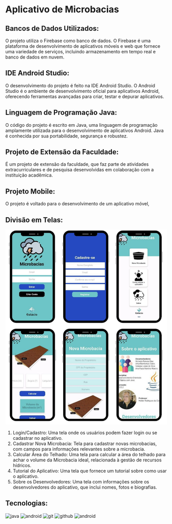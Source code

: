 # Aplicativo de Microbacias 

## Bancos de Dados Utilizados:
 O projeto utiliza o Firebase como banco de dados. O Firebase é uma plataforma de desenvolvimento de aplicativos móveis e web que fornece uma variedade de serviços, incluindo armazenamento em tempo real e banco de dados em nuvem.

## IDE Android Studio: 
O desenvolvimento do projeto é feito na IDE Android Studio. O Android Studio é o ambiente de desenvolvimento oficial para aplicativos Android, oferecendo ferramentas avançadas para criar, testar e depurar aplicativos.

## Linguagem de Programação Java: 
O código do projeto é escrito em Java, uma linguagem de programação amplamente utilizada para o desenvolvimento de aplicativos Android. Java é conhecida por sua portabilidade, segurança e robustez.

## Projeto de Extensão da Faculdade: 
É um projeto de extensão da faculdade, que faz parte de atividades extracurriculares e de pesquisa desenvolvidas em colaboração com a instituição acadêmica.

## Projeto Mobile: 
O projeto é voltado para o desenvolvimento de um aplicativo móvel, 

## Divisão em Telas:
<div>
    <img src="telas.jpeg" alt="">
</div>

1. Login/Cadastro: Uma tela onde os usuários podem fazer login ou se cadastrar no aplicativo.
2. Cadastrar Nova Microbacia: Tela para cadastrar novas microbacias, com campos para informações relevantes sobre a microbacia.
3. Calcular Área do Telhado: Uma tela para calcular a área do telhado para achar o volume da Microbacia ideal, relacionada à gestão de recursos hídricos.
4. Tutorial do Aplicativo: Uma tela que fornece um tutorial sobre como usar o aplicativo.
5. Sobre os Desenvolvedores: Uma tela com informações sobre os desenvolvedores do aplicativo, que inclui nomes, fotos e biografias.

## Tecnologias:
<div style="display: inline_block">
<img align="center" alt="java" src="https://img.shields.io/badge/Java-ED8B00?style=for-the-badge&logo=openjdk&logoColor=white" />
<img align="center" alt="android" src="https://img.shields.io/badge/Android_Studio-3DDC84?style=for-the-badge&logo=android-studio&logoColor=white" />
<img align="center" alt="git" src="https://img.shields.io/badge/GIT-E44C30?style=for-the-badge&logo=git&logoColor=white" />
<img align="center" alt="github" src="https://img.shields.io/badge/GitHub-100000?style=for-the-badge&logo=github&logoColor=white" />
<img align="center" alt="android" src="https://img.shields.io/badge/Android-3DDC84?style=for-the-badge&logo=android&logoColor=white" />
